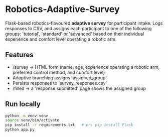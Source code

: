# Robotics-Adaptive-Survey

Flask-based robotics-flavoured **adaptive survey** for participant intake.
Logs responses to CSV, and assigns each participant to one of the following groups: 'tutorial', 'standard' or 'advanced' based on their individual experience and comfort level operating a robotic arm. 

## Features
- /survey -> HTML form (name, age, experience operating a robotic arm, preferred control method, and comfort level)
- Adaptive branching assigns 'assigned_group'
- Persists responses to 'survey_responses.csv'
- /filled -> a 'response submitted' page shows the assigned group

## Run locally
```bash
python -m venv venv
source venv/bin/activate
pip install -r requirements.txt   # or: pip install Flask
python app.py
